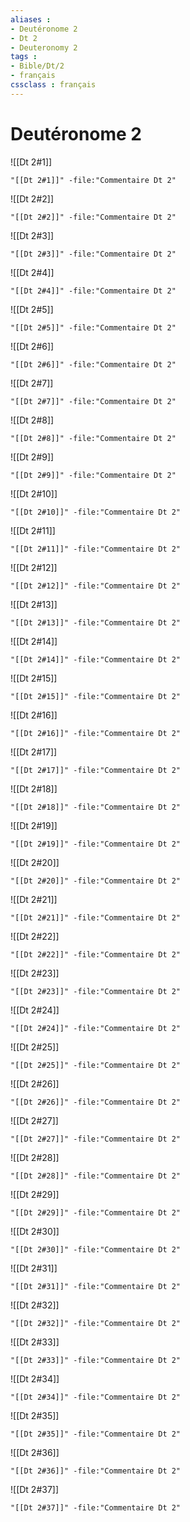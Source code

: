 ```yaml
---
aliases : 
- Deutéronome 2
- Dt 2
- Deuteronomy 2
tags : 
- Bible/Dt/2
- français
cssclass : français
---
```


# Deutéronome 2

![[Dt 2#1]]

```query
"[[Dt 2#1]]" -file:"Commentaire Dt 2"
```

![[Dt 2#2]]

```query
"[[Dt 2#2]]" -file:"Commentaire Dt 2"
```

![[Dt 2#3]]

```query
"[[Dt 2#3]]" -file:"Commentaire Dt 2"
```

![[Dt 2#4]]

```query
"[[Dt 2#4]]" -file:"Commentaire Dt 2"
```

![[Dt 2#5]]

```query
"[[Dt 2#5]]" -file:"Commentaire Dt 2"
```

![[Dt 2#6]]

```query
"[[Dt 2#6]]" -file:"Commentaire Dt 2"
```

![[Dt 2#7]]

```query
"[[Dt 2#7]]" -file:"Commentaire Dt 2"
```

![[Dt 2#8]]

```query
"[[Dt 2#8]]" -file:"Commentaire Dt 2"
```

![[Dt 2#9]]

```query
"[[Dt 2#9]]" -file:"Commentaire Dt 2"
```

![[Dt 2#10]]

```query
"[[Dt 2#10]]" -file:"Commentaire Dt 2"
```

![[Dt 2#11]]

```query
"[[Dt 2#11]]" -file:"Commentaire Dt 2"
```

![[Dt 2#12]]

```query
"[[Dt 2#12]]" -file:"Commentaire Dt 2"
```

![[Dt 2#13]]

```query
"[[Dt 2#13]]" -file:"Commentaire Dt 2"
```

![[Dt 2#14]]

```query
"[[Dt 2#14]]" -file:"Commentaire Dt 2"
```

![[Dt 2#15]]

```query
"[[Dt 2#15]]" -file:"Commentaire Dt 2"
```

![[Dt 2#16]]

```query
"[[Dt 2#16]]" -file:"Commentaire Dt 2"
```

![[Dt 2#17]]

```query
"[[Dt 2#17]]" -file:"Commentaire Dt 2"
```

![[Dt 2#18]]

```query
"[[Dt 2#18]]" -file:"Commentaire Dt 2"
```

![[Dt 2#19]]

```query
"[[Dt 2#19]]" -file:"Commentaire Dt 2"
```

![[Dt 2#20]]

```query
"[[Dt 2#20]]" -file:"Commentaire Dt 2"
```

![[Dt 2#21]]

```query
"[[Dt 2#21]]" -file:"Commentaire Dt 2"
```

![[Dt 2#22]]

```query
"[[Dt 2#22]]" -file:"Commentaire Dt 2"
```

![[Dt 2#23]]

```query
"[[Dt 2#23]]" -file:"Commentaire Dt 2"
```

![[Dt 2#24]]

```query
"[[Dt 2#24]]" -file:"Commentaire Dt 2"
```

![[Dt 2#25]]

```query
"[[Dt 2#25]]" -file:"Commentaire Dt 2"
```

![[Dt 2#26]]

```query
"[[Dt 2#26]]" -file:"Commentaire Dt 2"
```

![[Dt 2#27]]

```query
"[[Dt 2#27]]" -file:"Commentaire Dt 2"
```

![[Dt 2#28]]

```query
"[[Dt 2#28]]" -file:"Commentaire Dt 2"
```

![[Dt 2#29]]

```query
"[[Dt 2#29]]" -file:"Commentaire Dt 2"
```

![[Dt 2#30]]

```query
"[[Dt 2#30]]" -file:"Commentaire Dt 2"
```

![[Dt 2#31]]

```query
"[[Dt 2#31]]" -file:"Commentaire Dt 2"
```

![[Dt 2#32]]

```query
"[[Dt 2#32]]" -file:"Commentaire Dt 2"
```

![[Dt 2#33]]

```query
"[[Dt 2#33]]" -file:"Commentaire Dt 2"
```

![[Dt 2#34]]

```query
"[[Dt 2#34]]" -file:"Commentaire Dt 2"
```

![[Dt 2#35]]

```query
"[[Dt 2#35]]" -file:"Commentaire Dt 2"
```

![[Dt 2#36]]

```query
"[[Dt 2#36]]" -file:"Commentaire Dt 2"
```

![[Dt 2#37]]

```query
"[[Dt 2#37]]" -file:"Commentaire Dt 2"
```

